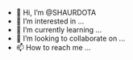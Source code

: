 - 👋 Hi, I’m @SHAURDOTA
- 👀 I’m interested in ...
- 🌱 I’m currently learning ...
- 💞️ I’m looking to collaborate on ...
- 📫 How to reach me ...

<!---
SHAURDOTA/SHAURDOTA is a ✨ special ✨ repository because its `README.md` (this file) appears on your GitHub profile.
You can click the Preview link to take a look at your changes.
--->
